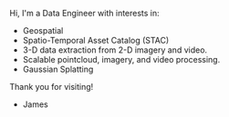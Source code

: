 Hi, I'm a Data Engineer with interests in:
 -  Geospatial
 -  Spatio-Temporal Asset Catalog (STAC)
 -  3-D data extraction from 2-D imagery and video.
 -  Scalable pointcloud, imagery, and video processing.
 -  Gaussian Splatting

   
Thank you for visiting!
- James


